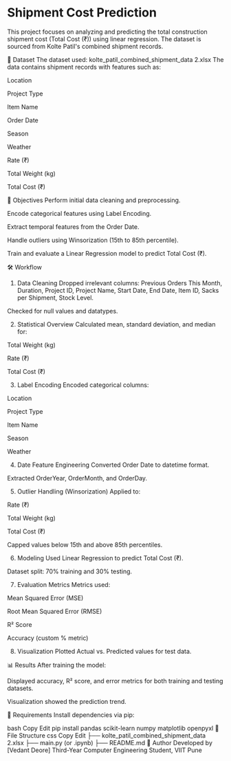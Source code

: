 # Shipment Cost Prediction
This project focuses on analyzing and predicting the total construction shipment cost (Total Cost (₹)) using linear regression. The dataset is sourced from Kolte Patil's combined shipment records.

📁 Dataset
The dataset used: kolte_patil_combined_shipment_data 2.xlsx
The data contains shipment records with features such as:

Location

Project Type

Item Name

Order Date

Season

Weather

Rate (₹)

Total Weight (kg)

Total Cost (₹)

📌 Objectives
Perform initial data cleaning and preprocessing.

Encode categorical features using Label Encoding.

Extract temporal features from the Order Date.

Handle outliers using Winsorization (15th to 85th percentile).

Train and evaluate a Linear Regression model to predict Total Cost (₹).

🛠️ Workflow
1. Data Cleaning
Dropped irrelevant columns: Previous Orders This Month, Duration, Project ID, Project Name, Start Date, End Date, Item ID, Sacks per Shipment, Stock Level.

Checked for null values and datatypes.

2. Statistical Overview
Calculated mean, standard deviation, and median for:

Total Weight (kg)

Rate (₹)

Total Cost (₹)

3. Label Encoding
Encoded categorical columns:

Location

Project Type

Item Name

Season

Weather

4. Date Feature Engineering
Converted Order Date to datetime format.

Extracted OrderYear, OrderMonth, and OrderDay.

5. Outlier Handling (Winsorization)
Applied to:

Rate (₹)

Total Weight (kg)

Total Cost (₹)

Capped values below 15th and above 85th percentiles.

6. Modeling
Used Linear Regression to predict Total Cost (₹).

Dataset split: 70% training and 30% testing.

7. Evaluation Metrics
Metrics used:

Mean Squared Error (MSE)

Root Mean Squared Error (RMSE)

R² Score

Accuracy (custom % metric)

8. Visualization
Plotted Actual vs. Predicted values for test data.

📊 Results
After training the model:

Displayed accuracy, R² score, and error metrics for both training and testing datasets.

Visualization showed the prediction trend.

🔧 Requirements
Install dependencies via pip:

bash
Copy
Edit
pip install pandas scikit-learn numpy matplotlib openpyxl
📌 File Structure
css
Copy
Edit
├── kolte_patil_combined_shipment_data 2.xlsx
├── main.py (or .ipynb)
├── README.md
📍 Author
Developed by [Vedant Deore]
Third-Year Computer Engineering Student, VIIT Pune
